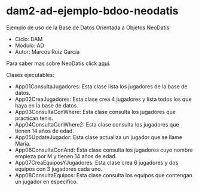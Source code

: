 # dam2-ad-ejemplo-bdoo-neodatis
Ejemplo de uso de la Base de Datos Orientada a Objetos NeoDatis

- Ciclo: DAM
- Módulo: AD
- Autor: Marcos Ruiz García

Para saber mas sobre NeoDatis click [aquí](http://neodatis.wikidot.com/).

Clases ejecutables:

- App01ConsultaJugadores: Esta clase lista los jugadores de la base de datos.
- App02CreaJugadores: Esta clase crea 4 jugadores y lista todos los que haya en la base de datos.
- App03ConsultaConWhere:  Esta clase consulta los jugadores que practican tenis.
- App04ConsultaConWhere2: Esta clase consulta los jugadores que tienen 14 años de edad.
- App05UpdateJugador: Esta clase actualiza un jugador que se llame Maria.
- App06ConsultaConAnd: Esta clase consulta los jugadores cuyo nombre empieza por M y tienen 14 años de edad.
- App07CreaEquiposYJugadores: Esta clase crea 6 jugadores y dos equipos con 3 jugadores cada uno.
- App08ConsultaEquipos: Esta clase consulta los equipos que contengan un jugador en específico.


